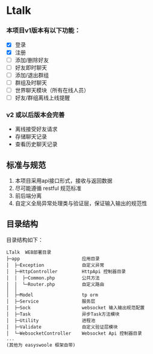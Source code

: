 # Ltalk
### 本项目v1版本有以下功能：
- [x] 登录 
- [x] 注册
- [ ] 添加/删除好友
- [ ] 好友即时聊天
- [ ] 添加/退出群组
- [ ] 群组及时聊天
- [ ] 世界聊天模块（所有在线人员）
- [ ] 好友/群组离线上线提醒

### v2 或以后版本会完善
- 离线接受好友请求
- 存储聊天记录
- 查看历史聊天记录

## 标准与规范
1. 本项目采用api接口形式，接收与返回数据
2. 尽可能遵循 restful 规范标准
3. 前后端分离
4. 自定义全局异常处理类与验证层，保证输入输出的规范性

## 目录结构

目录结构如下：

~~~
LTalk  WEB部署目录
├─app          				应用目录
│  ├─Exception             	自定义异常
│  ├─HttpController        	HttpApi 控制器目录
│  │  ├─Common.php      	公共方法
│  │  └─Router.php      	自定义路由
│  │
│  ├─Model        			tp orm 
│  ├─Service         		服务层
│  ├─Sock           		websocket 输入输出规范配置
│  ├─Task           		异步Task方法模块
│  ├─Utility           		进程池
│  ├─Validate           	自定义验证层模块
│  └─WebsocketController    Websocket Api 控制器目录
...
(其他为 easyswoole 框架自带)
~~~
